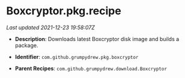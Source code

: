 # Boxcryptor.pkg.recipe

_Last updated 2021-12-23 19:58:07Z_

- **Description**: Downloads latest Boxcryptor disk image and builds a package.

- **Identifier**: `com.github.grumpydrew.pkg.boxcryptor`

- **Parent Recipes**: `com.github.grumpydrew.download.Boxcryptor`